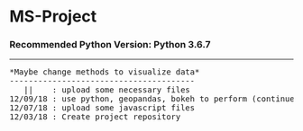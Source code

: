 # MS-Project
### Recommended Python Version: Python 3.6.7 
--------------------------------------
<pre>
*Maybe change methods to visualize data*
---------------------------------------
   ||    : upload some necessary files
12/09/18 : use python, geopandas, bokeh to perform (continue testing)
12/07/18 : upload some javascript files
12/03/18 : Create project repository
</pre>
